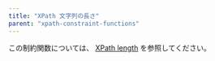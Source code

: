 ```yaml
---
title: "XPath 文字列の長さ"
parent: "xpath-constraint-functions"
---
```



この制約関数については、 [XPath length](xpath-length) を参照してください。

